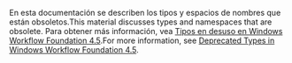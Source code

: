 <span data-ttu-id="728f6-101">En esta documentación se describen los tipos y espacios de nombres que están obsoletos.</span><span class="sxs-lookup"><span data-stu-id="728f6-101">This material discusses types and namespaces that are obsolete.</span></span> <span data-ttu-id="728f6-102">Para obtener más información, vea [Tipos en desuso en Windows Workflow Foundation 4.5](https://aka.ms/wfdeprecatedtypes).</span><span class="sxs-lookup"><span data-stu-id="728f6-102">For more information, see [Deprecated Types in Windows Workflow Foundation 4.5](https://aka.ms/wfdeprecatedtypes).</span></span>